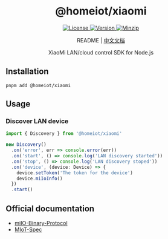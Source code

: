 <h1 align="center">@homeiot/xiaomi</h1>

<p align="center">
  <a href="https://github.com/qq15725/homeiot/blob/master/LICENSE" class="mr-3">
    <img src="https://img.shields.io/npm/l/homeiot.svg" alt="License">
  </a>
  <a href="https://www.npmjs.com/package/@homeiot/xiaomi">
    <img src="https://img.shields.io/npm/v/@homeiot/xiaomi.svg" alt="Version">
  </a>
  <a href="https://cdn.jsdelivr.net/npm/@homeiot/xiaomi/dist/index.js">
    <img src="https://img.shields.io/bundlephobia/minzip/@homeiot/xiaomi" alt="Minzip">
  </a>
</p>

<p align="center">README | <a href="README_zh.md">中文文档</a></p>

<p align="center">XiaoMi LAN/cloud control SDK for Node.js</p>

## Installation

```shell
pnpm add @homeiot/xiaomi
```

## Usage

### Discover LAN device

```ts
import { Discovery } from '@homeiot/xiaomi'

new Discovery()
  .on('error', err => console.error(err))
  .on('start', () => console.log('LAN discovery started'))
  .on('stop', () => console.log('LAN discovery stoped'))
  .on('device', (device: Device) => {
    device.setToken('The token for the device')
    device.miIoInfo()
  })
  .start()
```

## Official documentation

- [miIO-Binary-Protocol](https://github.com/OpenMiHome/mihome-binary-protocol/blob/master/doc/PROTOCOL.md)
- [MIoT-Spec](https://iot.mi.com/new/doc/tools-and-resources/design/spec/overall)
